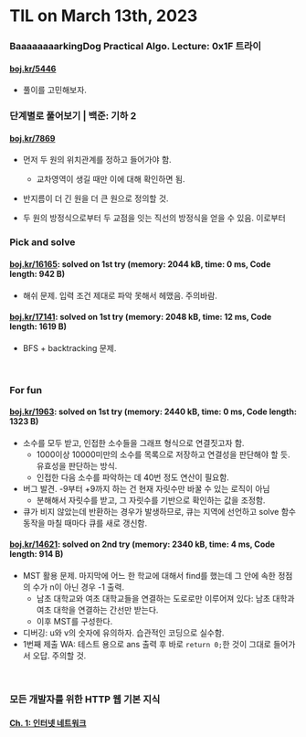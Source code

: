 # **TIL on March 13th, 2023**
### BaaaaaaaarkingDog Practical Algo. Lecture: 0x1F 트라이
#### [boj.kr/5446](../../../Problem%20Solving/boj/Trie/5446-03-12-2023.cpp)
* 풀이를 고민해보자. 

### 단계별로 풀어보기 | 백준: 기하 2
#### [boj.kr/7869](../../../Problem%20Solving/boj/Math/7869-03-03-2023.cpp)
* 먼저 두 원의 위치관계를 정하고 들어가야 함.
  - 교차영역이 생길 때만 이에 대해 확인하면 됨.

* 반지름이 더 긴 원을 더 큰 원으로 정의할 것.
* 두 원의 방정식으로부터 두 교점을 잇는 직선의 방정식을 얻을 수 있음. 이로부터 

### Pick and solve
#### [boj.kr/16165](../../../Problem%20Solving/boj/random%20defense/16165-03-13-2023.cpp): solved on 1st try (memory: 2044 kB, time: 0 ms, Code length: 942 B)
* 해쉬 문제. 입력 조건 제대로 파악 못해서 헤맸음. 주의바람.

#### [boj.kr/17141](../../../Problem%20Solving/boj/random%20defense/17141-03-13-2023.cpp): solved on 1st try (memory: 2048 kB, time: 12 ms, Code length: 1619 B)
* BFS + backtracking 문제.
<br>

### For fun
#### [boj.kr/1963](../../../Problem%20Solving/boj/uncategorized/1963-03-13-2023.cpp): solved on 1st try (memory: 2440 kB, time: 0 ms, Code length: 1323 B)
* 소수를 모두 받고, 인접한 소수들을 그래프 형식으로 연결짓고자 함.
  - 1000이상 10000미만의 소수를 목록으로 저장하고 연결성을 판단해야 할 듯. 유효성을 판단하는 방식.
  - 인접한 다음 소수를 파악하는 데 40번 정도 연산이 필요함.
* 버그 발견. -9부터 +9까지 하는 건 현재 자릿수만 바꿀 수 있는 로직이 아님
  - 분해해서 자릿수를 받고, 그 자릿수를 기반으로 확인하는 값을 조정함.
* 큐가 비지 않았는데 반환하는 경우가 발생하므로, 큐는 지역에 선언하고 solve 함수 동작을 마칠 때마다 큐를 새로 갱신함.

#### [boj.kr/14621](../../../Problem%20Solving/boj/Minimum%20spanning%20tree/14621-03-13-2023.cpp): solved on 2nd try (memory: 2340 kB, time: 4 ms, Code length: 914 B)
* MST 활용 문제. 마지막에 어느 한 학교에 대해서 find를 했는데 그 안에 속한 정점의 수가 n이 아닌 경우 -1 출력.
  - 남초 대학교와 여초 대학교들을 연결하는 도로로만 이루어져 있다: 남초 대학과 여초 대학을 연결하는 간선만 받는다.
  - 이후 MST를 구성한다.
* 디버깅: u와 v의 숫자에 유의하자. 습관적인 코딩으로 실수함.
* 1번째 제출 WA: 테스트 용으로 ans 출력 후 바로 `return 0;`한 것이 그대로 들어가서 오답. 주의할 것.
<br>

### 모든 개발자를 위한 HTTP 웹 기본 지식
#### [Ch. 1: 인터넷 네트워크](../../../Computer%20Science/http/ch-01-03-13-2023.md)
<br>